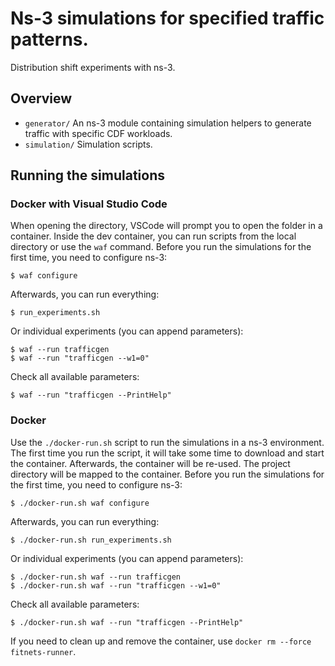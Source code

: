 # Ns-3 simulations for specified traffic patterns.

Distribution shift experiments with ns-3.

## Overview

- `generator/` An ns-3 module containing simulation helpers to generate traffic with specific CDF workloads.
- `simulation/` Simulation scripts.

## Running the simulations

### Docker with Visual Studio Code

When opening the directory, VSCode will prompt you to open the folder in a
container. Inside the dev container, you can run scripts from the local directory or use the `waf` command.
Before you run the simulations for the first time, you need to configure ns-3:

    $ waf configure

Afterwards, you can run everything:

    $ run_experiments.sh

Or individual experiments (you can append parameters):

    $ waf --run trafficgen
    $ waf --run "trafficgen --w1=0"

Check all available parameters:

    $ waf --run "trafficgen --PrintHelp"

### Docker

Use the `./docker-run.sh` script to run the simulations in a ns-3 environment.
The first time you run the script, it will take some time to download and start
the container. Afterwards, the container will be re-used.
The project directory will be mapped to the container.
Before you run the simulations for the first time, you need to configure ns-3:

    $ ./docker-run.sh waf configure

Afterwards, you can run everything:

    $ ./docker-run.sh run_experiments.sh

Or individual experiments (you can append parameters):

    $ ./docker-run.sh waf --run trafficgen
    $ ./docker-run.sh waf --run "trafficgen --w1=0"

Check all available parameters:

    $ ./docker-run.sh waf --run "trafficgen --PrintHelp"

If you need to clean up and remove the container, use `docker rm --force fitnets-runner`.
